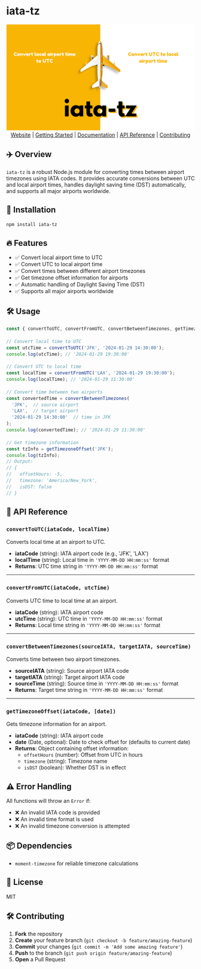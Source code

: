 # iata-tz

<p align="center">
  <picture>
    <img alt="iata-tz: A robust Node.js module for airport timezone conversion" src="./iata-tz.svg">
  </picture>
  <br>
  <a href="#">Website</a> |
  <a href="#">Getting Started</a> |
  <a href="#">Documentation</a> |
  <a href="#">API Reference</a> |
  <a href="#">Contributing</a>
</p>

## ✈️ Overview

`iata-tz` is a robust Node.js module for converting times between airport timezones using IATA codes. It provides accurate conversions between UTC and local airport times, handles daylight saving time (DST) automatically, and supports all major airports worldwide.

## 🚀 Installation

```bash
npm install iata-tz
```

## 🔥 Features

- ✅ Convert local airport time to UTC  
- ✅ Convert UTC to local airport time  
- ✅ Convert times between different airport timezones  
- ✅ Get timezone offset information for airports  
- ✅ Automatic handling of Daylight Saving Time (DST)  
- ✅ Supports all major airports worldwide  

## 🛠️ Usage

```javascript
const { convertToUTC, convertFromUTC, convertBetweenTimezones, getTimezoneOffset } = require('iata-tz');

// Convert local time to UTC
const utcTime = convertToUTC('JFK', '2024-01-29 14:30:00');
console.log(utcTime); // '2024-01-29 19:30:00'

// Convert UTC to local time
const localTime = convertFromUTC('LAX', '2024-01-29 19:30:00');
console.log(localTime); // '2024-01-29 11:30:00'

// Convert time between two airports
const convertedTime = convertBetweenTimezones(
  'JFK',  // source airport
  'LAX',  // target airport
  '2024-01-29 14:30:00'  // time in JFK
);
console.log(convertedTime); // '2024-01-29 11:30:00'

// Get timezone information
const tzInfo = getTimezoneOffset('JFK');
console.log(tzInfo);
// Output:
// {
//   offsetHours: -5,
//   timezone: 'America/New_York',
//   isDST: false
// }
```

## 📖 API Reference

### `convertToUTC(iataCode, localTime)`
Converts local time at an airport to UTC.

- **iataCode** (string): IATA airport code (e.g., 'JFK', 'LAX')  
- **localTime** (string): Local time in `'YYYY-MM-DD HH:mm:ss'` format  
- **Returns**: UTC time string in `'YYYY-MM-DD HH:mm:ss'` format  

---

### `convertFromUTC(iataCode, utcTime)`
Converts UTC time to local time at an airport.

- **iataCode** (string): IATA airport code  
- **utcTime** (string): UTC time in `'YYYY-MM-DD HH:mm:ss'` format  
- **Returns**: Local time string in `'YYYY-MM-DD HH:mm:ss'` format  

---

### `convertBetweenTimezones(sourceIATA, targetIATA, sourceTime)`
Converts time between two airport timezones.

- **sourceIATA** (string): Source airport IATA code  
- **targetIATA** (string): Target airport IATA code  
- **sourceTime** (string): Source time in `'YYYY-MM-DD HH:mm:ss'` format  
- **Returns**: Target time string in `'YYYY-MM-DD HH:mm:ss'` format  

---

### `getTimezoneOffset(iataCode, [date])`
Gets timezone information for an airport.

- **iataCode** (string): IATA airport code  
- **date** (Date, optional): Date to check offset for (defaults to current date)  
- **Returns**: Object containing offset information:
  - `offsetHours` (number): Offset from UTC in hours  
  - `timezone` (string): Timezone name  
  - `isDST` (boolean): Whether DST is in effect  

## ⚠️ Error Handling

All functions will throw an `Error` if:  
- ❌ An invalid IATA code is provided  
- ❌ An invalid time format is used  
- ❌ An invalid timezone conversion is attempted  

## 📦 Dependencies

- `moment-timezone` for reliable timezone calculations  

## 📜 License

MIT  

## 🛠️ Contributing

1. **Fork** the repository  
2. **Create** your feature branch (`git checkout -b feature/amazing-feature`)  
3. **Commit** your changes (`git commit -m 'Add some amazing feature'`)  
4. **Push** to the branch (`git push origin feature/amazing-feature`)  
5. **Open** a Pull Request  
